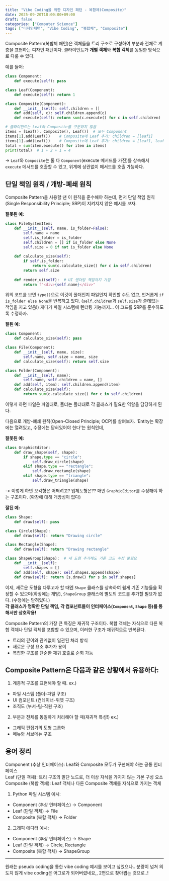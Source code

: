 ```yaml
---
title: "Vibe Coding을 위한 디자인 패턴 - 복합체(Composite)"
date: 2025-09-20T18:00:00+09:00
draft: false
categories: ["Computer Science"]
tags: ["디자인패턴", "Vibe Coding", "복합체", "Composite"]
---
```


Composite Pattern(복합체 패턴)은 객체들을 트리 구조로 구성하여 부분과 전체로 계층을 표현하는 디자인 패턴이다.
클라이언트가 **개별 객체**와 **복합 객체**를 동일한 방식으로 다룰 수 있다.

예를 들어:
```python
class Component:
    def execute(self): pass

class Leaf(Component):
    def execute(self): return 1

class Composite(Component):
    def __init__(self): self.children = []
    def add(self, c): self.children.append(c)
    def execute(self): return sum(c.execute() for c in self.children)

# 클라이언트는 Leaf와 Composite를 구분하지 않음
items = [Leaf(), Composite(), Leaf()]  # 모두 Component
items[1].add(Leaf())    # Composite에 Leaf 추가: children = [leaf1]
items[1].add(Leaf())    # Composite에 Leaf 추가: children = [leaf1, leaf2]
total = sum(item.execute() for item in items)
print(total)  # 1 + 2 + 1 = 4
```
-> `Leaf`와 `Composite`는 둘 다 `Component`(execute 메서드를 가진)를 상속해서 `execute` 메서드를 호출할 수 있고, 위계에 상관없이 메서드를 호출 가능하다.

## 단일 책임 원칙 / 개방-폐쇄 원칙
Composite Pattern을 사용할 땐 이 원칙을 준수해야 하는데, 먼저 단일 책임 원칙 (Single Responsibility Principle; SRP)이 지켜지지 않은 예시를 보자.

**잘못된 예:**
```python
class FileSystemItem:
    def __init__(self, name, is_folder=False):
        self.name = name
        self.is_folder = is_folder
        self.children = [] if is_folder else None
        self.size = 0 if not is_folder else None
        
    def calculate_size(self):
        if self.is_folder:
            return sum(c.calculate_size() for c in self.children)
        return self.size
    
    def render_ui(self):  # UI 렌더링 책임까지 가짐
        return f"<div>{self.name}</div>"
```
위의 코드를 보면 `type()`으로 이것이 폴더인지 파일인지 확인할 수도 없고, 번거롭게 `if is_folder else None`을 반복하고 있다. (`self.children`과 `self.size`가 쓸테없는 책임을 지고 있음!) 게다가 파일 시스템에 렌더링 기능까지... 이 코드를 SRP를 준수하도록 수정하자.

**잘된 예:**
```python
class Component:
    def calculate_size(self): pass

class File(Component):
    def __init__(self, name, size):
        self.name, self.size = name, size
    def calculate_size(self): return self.size

class Folder(Component):
    def __init__(self, name):
        self.name, self.children = name, []
    def add(self, item): self.children.append(item)
    def calculate_size(self): 
        return sum(c.calculate_size() for c in self.children)
```
이렇게 하면 파일은 파일대로, 폴더는 폴더대로 각 클래스가 필요한 역할을 담당하게 된다.

다음으로 개방-폐쇄 원칙(Open-Closed Principle; OCP)를 살펴보자. 'Entity는 확장에는 열려있고, 수정에는 닫혀있어야 한다'는 원칙인데,

**잘못된 예:**
```python
class GraphicEditor:
    def draw_shape(self, shape):
        if shape.type == "circle":
            self.draw_circle(shape)
        elif shape.type == "rectangle":
            self.draw_rectangle(shape)
        elif shape.type == "triangle":
            self.draw_triangle(shape)
```
-> 이렇게 하면 오각형은 어쩌려고? 입체도형은?? 매번 `GraphicEditor`를 수정해야 하는 구조이다. (확장에 대해 개방성이 없다)

**잘된 예:**
```python
class Shape:
    def draw(self): pass

class Circle(Shape):
    def draw(self): return "Drawing circle"

class Rectangle(Shape):
    def draw(self): return "Drawing rectangle"

class ShapeGroup(Shape):  # 새 도형 추가해도 기존 코드 수정 불필요
    def __init__(self):
        self.shapes = []
    def add(self, shape): self.shapes.append(shape)
    def draw(self): return [s.draw() for s in self.shapes]
```
이제, 새로운 도형을 다루고자 할 때엔 `Shape` 클래스를 상속하여 쉽게 기존 기능들을 확장할 수 있으며(확장에는 개방), `ShapeGroup` 클래스에 별도의 코드를 추가할 필요가 없다. (수정에는 닫혀있다.)  
**각 클래스가 명확한 단일 책임, 각 컴포넌트들이 인터페이스(`Component`, `Shape` 등)를 통해서만 상호작용!**


Composite Pattern의 가장 큰 특징은 재귀적 구조이다. 복합 객체는 자식으로 다른 복합 객체나 단일 객체를 포함할 수 있으며, 이러한 구조가 재귀적으로 반복된다.
- 트리의 깊이와 관계없이 일관된 처리 방식
- 새로운 구성 요소 추가가 용이
- 복잡한 구조를 단순한 재귀 호출로 순회 가능


## Composite Pattern은 다음과 같은 상황에서 유용하다:
1. 계층적 구조를 표현해야 할 때.
ex.)
- 파일 시스템 (폴더-파일 구조)
- UI 컴포넌트 (컨테이너-위젯 구조)
- 조직도 (부서-팀-직원 구조)

2. 부분과 전체를 동일하게 처리해야 할 때(재귀적 특성!)
ex.)
- 그래픽 편집기의 도형 그룹화
- 메뉴와 서브메뉴 구조


## 용어 정리
Component (추상 인터페이스): Leaf와 Composite 모두가 구현해야 하는 공통 인터페이스  
Leaf (단일 객체): 트리 구조의 말단 노드로, 더 이상 자식을 가지지 않는 기본 구성 요소  
Composite (복합 객체): Leaf 객체나 다른 Composite 객체를 자식으로 가지는 객체  

1. Python 파일 시스템 예시:
- Component (추상 인터페이스) → Component
- Leaf (단일 객체) → File
- Composite (복합 객체) → Folder

2. 그래픽 에디터 예시:
- Component (추상 인터페이스) → Shape
- Leaf (단일 객체) → Circle, Rectangle
- Composite (복합 객체) → ShapeGroup


--------
원래는 pseudo coding을 통한 vibe coding 예시를 보이고 싶었으나.. 분량이 넘쳐 의도치 않게 vibe coding은 어그로가 되어버렸네요,, 
2편으로 찾아뵙는 것으로..!